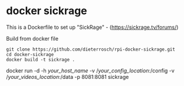 # docker sickrage

This is a Dockerfile to set up "SickRage" - (https://sickrage.tv/forums/)

Build from docker file

```
git clone https://github.com/dieterrosch/rpi-docker-sickrage.git
cd docker-sickrage
docker build -t sickrage .
```

docker run -d -h *your_host_name* -v /*your_config_location*:/config  -v /*your_videos_location*:/data -p 8081:8081 sickrage
